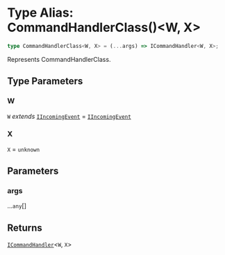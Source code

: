 # Type Alias: CommandHandlerClass()\<W, X\>

```ts
type CommandHandlerClass<W, X> = (...args) => ICommandHandler<W, X>;
```

Represents CommandHandlerClass.

## Type Parameters

### W

`W` *extends* [`IIncomingEvent`](../interfaces/IIncomingEvent.md) = [`IIncomingEvent`](../interfaces/IIncomingEvent.md)

### X

`X` = `unknown`

## Parameters

### args

...`any`[]

## Returns

[`ICommandHandler`](../interfaces/ICommandHandler.md)\<`W`, `X`\>
